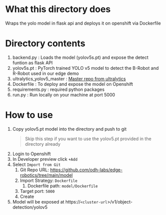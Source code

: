 # What this directory does 
Wraps the yolo model in flask api and deploys it on openshift via Dockerfile

# Directory contents
1. backend.py : Loads the model (yolov5s.pt) and expose the detect funtion as flask API  
2. yolov5s.pt : PyTorch trained YOLO v5 model to detect the B-Robot and R-Robot used in our edge demo 
3. ultralytics_yolov5_master : [Master repo from ultralytics](https://github.com/ultralytics/yolov5)  
4. Dockerfile : To deploy and expose the model on Openshift  
5. requirements.py : required python packages
6. run.py : Run locally on your machine at port 5000


# How to use
1. Copy yolov5.pt model into the directory and push to git 
   > Skip this step if you want to use the yolov5.pt provided in the directory already
2. Login to Openshift
3. In Developer preview click `+Add`
4. Select `Import from Git`
   1. Git Repo URL: https://github.com/odh-labs/edge-robotics/tree/main/model
   2. Import Strategy: `Dockerfile`
      1. Dockerfile path: `model/Dockerfile`
   3. Target port: `5000`
   4. Create 
5. Model will be exposed at https://`<cluster-url`>/v1/object-detection/yolov5



